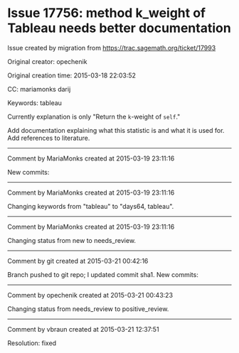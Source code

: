 # Issue 17756: method k_weight of Tableau needs better documentation

Issue created by migration from https://trac.sagemath.org/ticket/17993

Original creator: opechenik

Original creation time: 2015-03-18 22:03:52

CC:  mariamonks darij

Keywords: tableau

Currently explanation is only "Return the ``k``-weight of ``self``."

Add documentation explaining what this statistic is and what it is used for. Add references to literature.


---

Comment by MariaMonks created at 2015-03-19 23:11:16

New commits:


---

Comment by MariaMonks created at 2015-03-19 23:11:16

Changing keywords from "tableau" to "days64, tableau".


---

Comment by MariaMonks created at 2015-03-19 23:11:16

Changing status from new to needs_review.


---

Comment by git created at 2015-03-21 00:42:16

Branch pushed to git repo; I updated commit sha1. New commits:


---

Comment by opechenik created at 2015-03-21 00:43:23

Changing status from needs_review to positive_review.


---

Comment by vbraun created at 2015-03-21 12:37:51

Resolution: fixed
